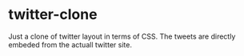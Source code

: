 # twitter-clone
Just a clone of twitter layout in terms of CSS. The tweets are directly embeded from the actuall twitter site.
